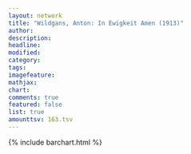```yaml
---
layout: network
title: "Wildgans, Anton: In Ewigkeit Amen (1913)"
author:
description:
headline:
modified:
category:
tags:
imagefeature: 
mathjax: 
chart: 
comments: true
featured: false
list: true
amounttsv: 163.tsv
---
```

{% include barchart.html %}
